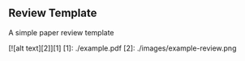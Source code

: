 ## Review Template
A simple paper review template

[![alt text][2]][1]
  [1]: ./example.pdf
  [2]: ./images/example-review.png
